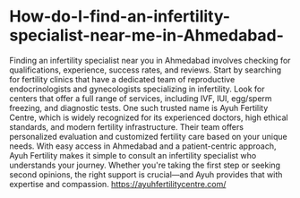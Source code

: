 # How-do-I-find-an-infertility-specialist-near-me-in-Ahmedabad-

Finding an infertility specialist near you in Ahmedabad involves checking for qualifications, experience, success rates, and reviews. Start by searching for fertility clinics that have a dedicated team of reproductive endocrinologists and gynecologists specializing in infertility. Look for centers that offer a full range of services, including IVF, IUI, egg/sperm freezing, and diagnostic tests. One such trusted name is Ayuh Fertility Centre, which is widely recognized for its experienced doctors, high ethical standards, and modern fertility infrastructure. Their team offers personalized evaluation and customized fertility care based on your unique needs. With easy access in Ahmedabad and a patient-centric approach, Ayuh Fertility makes it simple to consult an infertility specialist who understands your journey. Whether you're taking the first step or seeking second opinions, the right support is crucial—and Ayuh provides that with expertise and compassion.
https://ayuhfertilitycentre.com/

